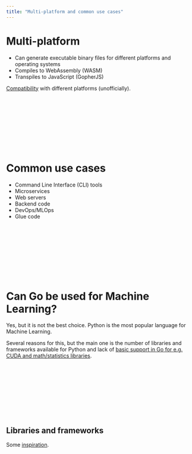```yaml
---
title: "Multi-platform and common use cases"
---
```


# Multi-platform

- Can generate executable binary files for different platforms and operating systems
- Compiles to WebAssembly (WASM)
- Transpiles to JavaScript (GopherJS)

[Compatibility](https://gist.github.com/asukakenji/f15ba7e588ac42795f421b48b8aede63) with different platforms (unofficially).

</br>
</br>
</br>
</br>
</br>
</br>
</br>
</br>

# Common use cases

- Command Line Interface (CLI) tools
- Microservices
- Web servers
- Backend code
- DevOps/MLOps
- Glue code

</br>
</br>
</br>
</br>
</br>
</br>
</br>
</br>

# Can Go be used for Machine Learning?

Yes, but it is not the best choice. Python is the most popular language for Machine Learning.

Several reasons for this, but the main one is the number of libraries and frameworks available for Python and lack of [basic support in Go for e.g. CUDA and math/statistics libraries](https://blog.jetbrains.com/go/2023/06/22/does-machine-learning-in-go-have-a-future/).

</br>
</br>
</br>
</br>
</br>
</br>
</br>
</br>

## Libraries and frameworks

Some [inspiration](https://github.com/avelino/awesome-go?tab=readme-ov-file).

</br>
</br>